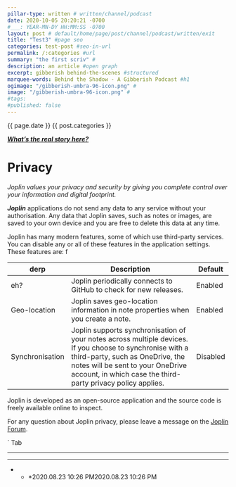 ```yaml
---
pillar-type: written # written/channel/podcast
date: 2020-10-05 20:20:21 -0700
#___: YEAR-MN-DY HH:MM:SS -0700
layout: post # default/home/page/post/channel/podcast/written/exit
title: "Test3" #page seo
categories: test-post #seo-in-url
permalink: /:categories #url
summary: "the first scriv" #
description: an article #open graph
excerpt: gibberish behind-the-scenes #structured
marquee-words: Behind the Shadow - A Gibberish Podcast #h1
ogimage: "/gibberish-umbra-96-icon.png" #
image: "/gibberish-umbra-96-icon.png" #
#tags:
#published: false
---
```

{{ page.date }} {{ post.categories }}

***[What’s the real story here?](https://gibberish.cyou/search)***

# Privacy

*Joplin values your privacy and security by giving you complete control over your information and digital footprint.*


***Joplin*** applications do not send any data to any service without your authorisation. Any data that Joplin saves, such as notes or images, are saved to your own device and you are free to delete this data at any time.

Joplin has many modern features, some of which use third-party services. You can disable any or all of these features in the application settings. These features are: f

|derp | Description | Default|
|--------|-------------|--------|
| eh? |Joplin periodically connects to GitHub to check for new releases.|Enabled|
|Geo-location|Joplin saves geo-location information in note properties when you create a note.|Enabled|
|Synchronisation|Joplin supports synchronisation of your notes across multiple devices. If you choose to synchronise with a third-party, such as OneDrive, the notes will be sent to your OneDrive account, in which case the third-party privacy policy applies.|Disabled|

Joplin is developed as an open-source application and the source code is freely available online to inspect.

For any question about Joplin privacy, please leave a message on the [Joplin Forum](https://discourse.joplinapp.org/).

`
	Tab
* * *
* * *
* * *2020.08.23 10:26 PM2020.08.23 10:26 PM